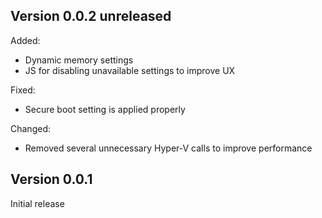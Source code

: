 ## Version 0.0.2 **unreleased**

Added:
- Dynamic memory settings
- JS for disabling unavailable settings to improve UX

Fixed:
- Secure boot setting is applied properly

Changed:
- Removed several unnecessary Hyper-V calls to improve performance

## Version 0.0.1

Initial release
